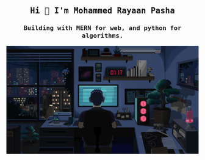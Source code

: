 
<h2 align="center"><samp>Hi 👋 I'm Mohammed Rayaan Pasha</samp></h2>
<h3 align="center"><samp>Building with MERN for web, and python for algorithms.</samp> </h3>


<div style="display:flex;align-items:center;justify-content:center;">
<img src="./cover.gif">

</div>



